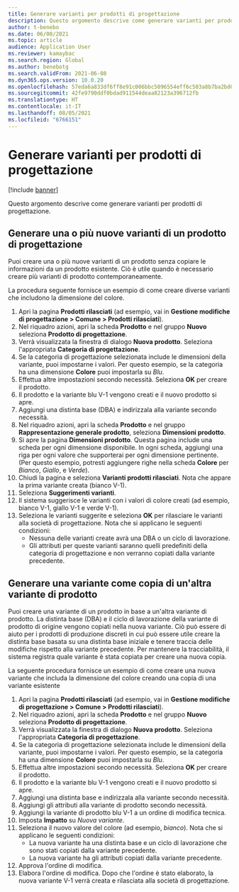 ```yaml
---
title: Generare varianti per prodotti di progettazione
description: Questo argomento descrive come generare varianti per prodotti di progettazione
author: t-benebo
ms.date: 06/08/2021
ms.topic: article
audience: Application User
ms.reviewer: kamaybac
ms.search.region: Global
ms.author: benebotg
ms.search.validFrom: 2021-06-08
ms.dyn365.ops.version: 10.0.20
ms.openlocfilehash: 57eda6a833df6ff8e91c006bbc5096554eff6c503a8b7ba2bd0b13e2f8e98f56
ms.sourcegitcommit: 42fe9790ddf0bdad911544deaa82123a396712fb
ms.translationtype: HT
ms.contentlocale: it-IT
ms.lasthandoff: 08/05/2021
ms.locfileid: "6766151"
---
```

# <a name="generate-variants-for-engineering-products"></a>Generare varianti per prodotti di progettazione

[!include [banner](../includes/banner.md)]

Questo argomento descrive come generare varianti per prodotti di progettazione.

## <a name="generate-one-or-more-new-variants-of-an-engineering-product"></a>Generare una o più nuove varianti di un prodotto di progettazione

Puoi creare una o più nuove varianti di un prodotto senza copiare le informazioni da un prodotto esistente. Ciò è utile quando è necessario creare più varianti di prodotto contemporaneamente.

La procedura seguente fornisce un esempio di come creare diverse varianti che includono la dimensione del colore.

1. Apri la pagina **Prodotti rilasciati** (ad esempio, vai in **Gestione modifiche di progettazione \> Comune \> Prodotti rilasciati**).
1. Nel riquadro azioni, apri la scheda **Prodotto** e nel gruppo **Nuovo** seleziona **Prodotto di progettazione**.
1. Verrà visualizzata la finestra di dialogo **Nuova prodotto**. Seleziona l'appropriata **Categoria di progettazione**.
1. Se la categoria di progettazione selezionata include le dimensioni della variante, puoi impostarne i valori. Per questo esempio, se la categoria ha una dimensione **Colore** puoi impostarla su *Blu*.
1. Effettua altre impostazioni secondo necessità. Seleziona **OK** per creare il prodotto.
1. Il prodotto e la variante blu V-1 vengono creati e il nuovo prodotto si apre.
1. Aggiungi una distinta base (DBA) e indirizzala alla variante secondo necessità.
1. Nel riquadro azioni, apri la scheda **Prodotto** e nel gruppo **Rappresentazione generale prodotto**, seleziona **Dimensioni prodotto**.
1. Si apre la pagina **Dimensioni prodotto**. Questa pagina include una scheda per ogni dimensione disponibile. In ogni scheda, aggiungi una riga per ogni valore che supporterai per ogni dimensione pertinente. (Per questo esempio, potresti aggiungere righe nella scheda **Colore** per *Bianco*, *Giallo*, e *Verde*).
1. Chiudi la pagina e seleziona **Varianti prodotti rilasciati**. Nota che appare la prima variante creata (bianco V-1).
1. Seleziona **Suggerimenti varianti**.
1. Il sistema suggerisce le varianti con i valori di colore creati (ad esempio, bianco V-1, giallo V-1 e verde V-1).
1. Seleziona le varianti suggerite e seleziona **OK** per rilasciare le varianti alla società di progettazione. Nota che si applicano le seguenti condizioni: 
    - Nessuna delle varianti create avrà una DBA o un ciclo di lavorazione.
    - Gli attributi per queste varianti saranno quelli predefiniti della categoria di progettazione e non verranno copiati dalla variante precedente.

## <a name="generate-a-variant-as-a-copy-of-another-product-variant"></a>Generare una variante come copia di un'altra variante di prodotto

Puoi creare una variante di un prodotto in base a un'altra variante di prodotto. La distinta base (DBA) e il ciclo di lavorazione della variante di prodotto di origine vengono copiati nella nuova variante. Ciò può essere di aiuto per i prodotti di produzione discreti in cui può essere utile creare la distinta base basata su una distinta base iniziale e tenere traccia delle modifiche rispetto alla variante precedente. Per mantenere la tracciabilità, il sistema registra quale variante è stata copiata per creare una nuova copia.

La seguente procedura fornisce un esempio di come creare una nuova variante che includa la dimensione del colore creando una copia di una variante esistente

1. Apri la pagina **Prodotti rilasciati** (ad esempio, vai in **Gestione modifiche di progettazione \> Comune \> Prodotti rilasciati**).
1. Nel riquadro azioni, apri la scheda **Prodotto** e nel gruppo **Nuovo** seleziona **Prodotto di progettazione**.
1. Verrà visualizzata la finestra di dialogo **Nuova prodotto**. Seleziona l'appropriata **Categoria di progettazione**.
1. Se la categoria di progettazione selezionata include le dimensioni della variante, puoi impostarne i valori. Per questo esempio, se la categoria ha una dimensione **Colore** puoi impostarla su *Blu*.
1. Effettua altre impostazioni secondo necessità. Seleziona **OK** per creare il prodotto.
1. Il prodotto e la variante blu V-1 vengono creati e il nuovo prodotto si apre.
1. Aggiungi una distinta base e indirizzala alla variante secondo necessità.
1. Aggiungi gli attributi alla variante di prodotto secondo necessità.
1. Aggiungi la variante di prodotto blu V-1 a un ordine di modifica tecnica.
1. Imposta **Impatto** su *Nuova variante*.
1. Seleziona il nuovo valore del colore (ad esempio, *bianco*). Nota che si applicano le seguenti condizioni: 
    - La nuova variante ha una distinta base e un ciclo di lavorazione che sono stati copiati dalla variante precedente.
    - La nuova variante ha gli attributi copiati dalla variante precedente.
1. Approva l'ordine di modifica.
1. Elabora l'ordine di modifica. Dopo che l'ordine è stato elaborato, la nuova variante V-1 verrà creata e rilasciata alla società di progettazione.
